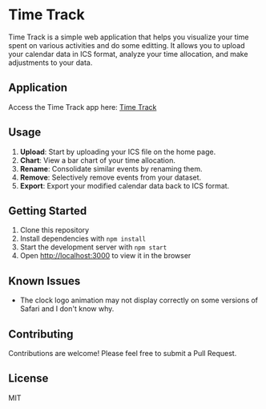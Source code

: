 # Time Track

Time Track is a simple web application that helps you visualize your time spent on various activities and do some editting. It allows you to upload your calendar data in ICS format, analyze your time allocation, and make adjustments to your data.

## Application

Access the Time Track app here: [Time Track](https://brianwang00001.github.io/time-track/)

## Usage

1. **Upload**: Start by uploading your ICS file on the home page.
2. **Chart**: View a bar chart of your time allocation.
3. **Rename**: Consolidate similar events by renaming them.
4. **Remove**: Selectively remove events from your dataset.
5. **Export**: Export your modified calendar data back to ICS format.

## Getting Started

1. Clone this repository
2. Install dependencies with `npm install`
3. Start the development server with `npm start`
4. Open [http://localhost:3000](http://localhost:3000) to view it in the browser

## Known Issues

- The clock logo animation may not display correctly on some versions of Safari and I don't know why.

## Contributing

Contributions are welcome! Please feel free to submit a Pull Request.

## License

MIT
